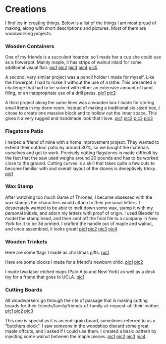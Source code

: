
# Creations

I find joy in creating things.
Below is a list of the things I am most proud of making, along with
short descriptions and pictures. Most of them are woodworking projects.

### Wooden Containers

One of my friends is a succulent hoarder, so I made her a cup she could use
as a flowerpot. Mainly maple, it has strips of walnut inlaid for some
additional visual flair. [pic1](/images/flowerpot_done.jpg) [pic2](/images/flowerpot_drillpress.jpg) [pic3](/images/flowerpot_oct.jpg) [pic4](/images/flowerpot_rough.jpg)  [pic5](/images/flowerpot_raw.jpg)

A second, very similar project was a pencil holder I made for myself. Like the
flowerpot, I had to make it without the use of a lathe. This presented a
challenge that had to be solved with either an extensive amount of hand filing,
or an inappropriate use of a drill press. [pic1](/images/pencil_holder_finished.jpg) [pic2](/images/pencil_holder_rough.jpg)

A third project along the same lines was a wooden box I made for storing small
items in my dorm room. Instead of making a traditional six sized box, I chose
to create one massive block and to hollow out the inner space. This gives it
a very rugged and handmade look that I love. [pic1](/images/box1_closed.jpg) [pic2](/images/box1_scooped.jpg) [pic3](/images/box1_forstner.jpg) [pic3](/images/box1_block.jpg) 


### Flagstone Patio

I helped a friend of mine with a home improvement project. They wanted to
extend their outdoor patio by around 30%, so we bought the materials ourselves
and got to work. Precisely cutting flagstones is made difficult by the fact
that the saw used weighs around 20 pounds and has to be worked close to the
ground. Cutting curves is a skill that takes quite a few cuts to become familiar with and overall layout of the stones is deceptively tricky. [pic1](/images/patio.jpg)


### Wax Stamp

After watching too much Game of Thrones, I became obsessed with the wax stamps
the characters would attach to their personal letters. I desperately wanted to
be able to melt down some wax, stamp it with my personal initials, and adorn
my letters with proof of origin. I used Blender to model the stamp head, and
then sent off the final file to a company in New York for it to be 3d printed.
I crafted the handle out of maple and walnut, and once assembled, it looks
great! [pic1](/images/stamp_final.jpg) [pic2](/images/stamp_wax.jpg)
[pic3](/images/stamp_whittle.jpg) [pic4](/images/stamp_3dmodel.jpg)


### Wooden Trinkets

Here are some flags I made as christmas gifts. [pic1](/images/all_flags.jpg)

Here are some blocks I made for a friend's newborn child. [pic1](/images/blocks_stacked.jpg) [pic2](/images/blocks_glue.jpg)

I made two laser etched maps (Palo Alto and New York) as well as a desk toy
for a friend that goes to UCLA. [pic1](/images/desk_maps.jpg)


### Cutting Boards

All woodworkers go through the rite of passage that is making cutting boards
for their friends/family/friends-of-family-at-request-of-their-mother. [pic1](/images/cuttingboard1.jpg) [pic2](/images/cuttingboard2.jpg) [pic3](/images/cuttingboard3.jpg) 

This one is special as it is an end-grain board, sometimes referred to as a "butchers block". I saw someone in the woodshop discard some great maple
offcuts, and I asked if I could use them. I created a basic pattern by injecting
some walnut between the maple pieces. 
[pic1](/images/cuttingboard4-1.jpg) [pic2](/images/cuttingboard4-2.jpg) [pic3](/images/cuttingboard4-3.jpg) [pic4](/images/cuttingboard4-4.jpg)
